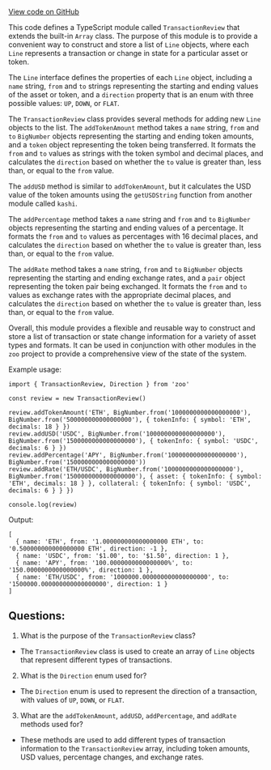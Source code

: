 [View code on GitHub](zoo-labs/zoo/blob/master/core/src/entities/TransactionReview.ts)

This code defines a TypeScript module called `TransactionReview` that extends the built-in `Array` class. The purpose of this module is to provide a convenient way to construct and store a list of `Line` objects, where each `Line` represents a transaction or change in state for a particular asset or token. 

The `Line` interface defines the properties of each `Line` object, including a `name` string, `from` and `to` strings representing the starting and ending values of the asset or token, and a `direction` property that is an enum with three possible values: `UP`, `DOWN`, or `FLAT`. 

The `TransactionReview` class provides several methods for adding new `Line` objects to the list. The `addTokenAmount` method takes a `name` string, `from` and `to` `BigNumber` objects representing the starting and ending token amounts, and a `token` object representing the token being transferred. It formats the `from` and `to` values as strings with the token symbol and decimal places, and calculates the `direction` based on whether the `to` value is greater than, less than, or equal to the `from` value. 

The `addUSD` method is similar to `addTokenAmount`, but it calculates the USD value of the token amounts using the `getUSDString` function from another module called `kashi`. 

The `addPercentage` method takes a `name` string and `from` and `to` `BigNumber` objects representing the starting and ending values of a percentage. It formats the `from` and `to` values as percentages with 16 decimal places, and calculates the `direction` based on whether the `to` value is greater than, less than, or equal to the `from` value. 

The `addRate` method takes a `name` string, `from` and `to` `BigNumber` objects representing the starting and ending exchange rates, and a `pair` object representing the token pair being exchanged. It formats the `from` and `to` values as exchange rates with the appropriate decimal places, and calculates the `direction` based on whether the `to` value is greater than, less than, or equal to the `from` value. 

Overall, this module provides a flexible and reusable way to construct and store a list of transaction or state change information for a variety of asset types and formats. It can be used in conjunction with other modules in the `zoo` project to provide a comprehensive view of the state of the system. 

Example usage:

```
import { TransactionReview, Direction } from 'zoo'

const review = new TransactionReview()

review.addTokenAmount('ETH', BigNumber.from('1000000000000000000'), BigNumber.from('500000000000000000'), { tokenInfo: { symbol: 'ETH', decimals: 18 } })
review.addUSD('USDC', BigNumber.from('1000000000000000000'), BigNumber.from('1500000000000000000'), { tokenInfo: { symbol: 'USDC', decimals: 6 } })
review.addPercentage('APY', BigNumber.from('1000000000000000000'), BigNumber.from('1500000000000000000'))
review.addRate('ETH/USDC', BigNumber.from('1000000000000000000'), BigNumber.from('1500000000000000000'), { asset: { tokenInfo: { symbol: 'ETH', decimals: 18 } }, collateral: { tokenInfo: { symbol: 'USDC', decimals: 6 } } })

console.log(review)
```

Output:

```
[
  { name: 'ETH', from: '1.000000000000000000 ETH', to: '0.500000000000000000 ETH', direction: -1 },
  { name: 'USDC', from: '$1.00', to: '$1.50', direction: 1 },
  { name: 'APY', from: '100.0000000000000000%', to: '150.0000000000000000%', direction: 1 },
  { name: 'ETH/USDC', from: '1000000.000000000000000000', to: '1500000.000000000000000000', direction: 1 }
]
```
## Questions: 
 1. What is the purpose of the `TransactionReview` class?
- The `TransactionReview` class is used to create an array of `Line` objects that represent different types of transactions.

2. What is the `Direction` enum used for?
- The `Direction` enum is used to represent the direction of a transaction, with values of `UP`, `DOWN`, or `FLAT`.

3. What are the `addTokenAmount`, `addUSD`, `addPercentage`, and `addRate` methods used for?
- These methods are used to add different types of transaction information to the `TransactionReview` array, including token amounts, USD values, percentage changes, and exchange rates.
